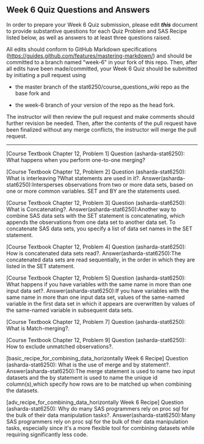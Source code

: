 ## Week 6 Quiz Questions and Answers

In order to prepare your Week 6 Quiz submission, please edit ***this*** document to provide substantive questions for each Quiz Problem and SAS Recipe listed below, as well as answers to at least three questions raised.

All edits should conform to GitHub Markdown specifications (https://guides.github.com/features/mastering-markdown/) and should be committed to a branch named "week-6" in your fork of this repo. Then, after all edits have been made/committed, your Week 6 Quiz should be submitted by initiating a pull request using

- the master branch of the stat6250/course_questions_wiki repo as the base fork and

- the week-6 branch of your version of the repo as the head fork.

The instructor will then review the pull request and make comments should further revision be needed. Then, after the contents of the pull request have been finalized without any merge conflicts, the instructor will merge the pull request.

********************************************************************************



[Course Textbook Chapter 12, Problem 1]
Question (asharda-stat6250): What happens when you perform one-to-one merging?



[Course Textbook Chapter 12, Problem 2]
Question (asharda-stat6250): What is interleaving ?What statements are used in it?.
Answer(asharda-stat6250):Intersperses observations from two or more data sets, based on one or more common variables.
SET and BY are the statements used.



[Course Textbook Chapter 12, Problem 3]
Question (asharda-stat6250): What is Concatenating?.
Answer(asharda-stat6250):Another way to combine SAS data sets with the SET statement is concatenating, which appends the
observations from one data set to another data set. To concatenate SAS data sets, you specify a list of data
set names in the SET statement.



[Course Textbook Chapter 12, Problem 4]
Question (asharda-stat6250): How is concatenated data sets read?.
Answer(asharda-stat6250):The concatenated data sets are read sequentially, in the order in which they are listed in the 
SET statement.



[Course Textbook Chapter 12, Problem 5]
Question (asharda-stat6250): What happens if you have variables with the same name in more than one input data set?.
Answer(asharda-stat6250):If you have variables with the same name in more than one input data set, values of the 
same-named variable in the first data set in which it appears are overwritten by values of the same-named variable in 
subsequent data sets.



[Course Textbook Chapter 12, Problem 7]
Question (asharda-stat6250): What is Match-merging?.



[Course Textbook Chapter 12, Problem 9]
Question (asharda-stat6250): How to exclude unmatched observations?.



[basic_recipe_for_combining_data_horizontally Week 6 Recipe]
Question (asharda-stat6250): What is the use of merge and by statement?.
Answer(asharda-stat6250):The merge statement is used to name two input datasets and the by statement is used to name the unique id column(s),which specify how rows are to be matched up when combining the datasets.



[adv_recipe_for_combining_data_horizontally Week 6 Recipe]
Question (asharda-stat6250): Why do many SAS programmers rely on proc sql for the bulk of their data manipulation tasks?.
Answer(asharda-stat6250):Many SAS programmers rely on proc sql for the bulk of their data manipulation tasks, especially 
since it's a more flexible tool for combining datasets while requiring significantly less code.


